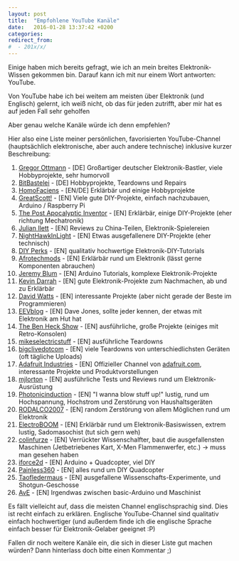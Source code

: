 ```yaml
---
layout: post
title:  "Empfohlene YouTube Kanäle"
date:   2016-01-28 13:37:42 +0200
categories: 
redirect_from:
#  - 201x/x/
---
```


Einige haben mich bereits gefragt, wie ich an mein breites Elektronik-Wissen gekommen bin. Darauf kann ich mit nur einem Wort antworten: YouTube.

Von YouTube habe ich bei weitem am meisten über Elektronik (und Englisch) gelernt, ich weiß nicht, ob das für jeden zutrifft, aber mir hat es auf jeden Fall sehr geholfen

Aber genau welche Kanäle würde ich denn empfehlen?

Hier also eine Liste meiner persönlichen, favorisierten YouTube-Channel (hauptsächlich elektronische, aber auch andere technische) inklusive kurzer Beschreibung:

<!--more-->

  1. [Gregor Ottmann](https://www.youtube.com/channel/UCTIbJjEkWvY-CB7OnIv0QFg) - [DE] Großartiger deutscher Elektronik-Bastler, viele Hobbyprojekte, sehr humorvoll
  1. [BitBastelei](https://www.youtube.com/channel/UCz0-R_txYGlU1cFBPtUXGSg) - [DE] Hobbyprojekte,  Teardowns und Repairs
  1. [HomoFaciens](https://www.youtube.com/channel/UCDq5T5K8dd9qL6fKBtBMXoQ) - [EN/DE] Erklärbär und einige Hobbyprojekte
  1. [GreatScott!](https://www.youtube.com/channel/UC6mIxFTvXkWQVEHPsEdflzQ) - [EN] Viele gute DIY-Projekte, einfach nachzubauen, Arduino / Raspberry Pi
  1. [The Post Apocalyptic Inventor](https://www.youtube.com/channel/UCDbWmfrwmzn1ZsGgrYRUxoA) - [EN] Erklärbär, einige DIY-Projekte (eher richtung Mechatronik)
  1. [Julian Ilett](https://www.youtube.com/channel/UCmHvGf00GDuPYG9DZqQKd9A) - [EN] Reviews zu China-Teilen, Elektronik-Spielereien
  1. [NightHawkInLight](https://www.youtube.com/channel/UCFtc3XdXgLFwhlDajMGK69w) - [EN] Etwas ausgefallenere DIY-Projekte (eher technisch)
  1. [DIY Perks](https://www.youtube.com/channel/UCUQo7nzH1sXVpzL92VesANw) - [EN] qualitativ hochwertige Elektronik-DIY-Tutorials
  1. [Afrotechmods](https://www.youtube.com/channel/UCosnWgi3eorc1klEQ8pIgJQ) - [EN] Erklärbär rund um Elektronik (lässt gerne Komponenten abrauchen)
  1. [Jeremy Blum](https://www.youtube.com/channel/UC4KXPjmKwPutGjwFZsEXB5g) - [EN] Arduino Tutorials, komplexe Elektronik-Projekte
  1. [Kevin Darrah](https://www.youtube.com/channel/UC42d7zFnWU0dYVk_M0JED6w) - [EN] gute Elektronik-Projekte zum Nachmachen, ab und zu Erklärbär
  1. [David Watts](https://www.youtube.com/channel/UCLhStqjQbgTyphK0dsXi0ZQ) - [EN] interessante Projekte (aber nicht gerade der Beste im Programmieren)
  1. [EEVblog](https://www.youtube.com/channel/UC2DjFE7Xf11URZqWBigcVOQ) - [EN] Dave Jones, sollte jeder kennen, der etwas mit Elektronik am Hut hat
  1. [The Ben Heck Show](https://www.youtube.com/channel/UChturLXwYxwTOf_5krs0qvA) - [EN] ausführliche, große Projekte  (einiges mit Retro-Konsolen)
  1. [mikeselectricstuff](https://www.youtube.com/channel/UCcs0ZkP_as4PpHDhFcmCHyA) - [EN] ausführliche Teardowns
  1. [bigclivedotcom](https://www.youtube.com/channel/UCtM5z2gkrGRuWd0JQMx76qA) - [EN] viele Teardowns von unterschiedlichsten Geräten (oft tägliche Uploads)
  1. [Adafruit Industries](https://www.youtube.com/channel/UCpOlOeQjj7EsVnDh3zuCgsA) - [EN] Offizieller Channel von [adafruit.com](http://adafruit.com), interessante Projekte und Produktvorstellungen
  1. [mjlorton](https://www.youtube.com/channel/UCOTPsWDzNAosVd6vc3pCPHQ) - [EN] ausführliche Tests und Reviews rund um Elektronik-Ausrüstung
  1. [Photonicinduction](https://www.youtube.com/channel/UCl9OJE9OpXui-gRsnWjSrlA) - [EN] "I wanna blow stuff up!" lustig, rund um Hochspannung, Hochstrom und Zerstörung von Haushaltsgeräten
  1. [RODALCO2007](https://www.youtube.com/channel/UCiikqsFCXlqh4lPxHvoDEJw) - [EN] random Zerstörung von allem Möglichen rund um Elektronik
  1. [ElectroBOOM](https://www.youtube.com/channel/UCJ0-OtVpF0wOKEqT2Z1HEtA) - [EN] Erklärbär rund um Elektronik-Basiswissen, extrem lustig, Sadomasochist (tut sich gern weh)
  1. [colinfurze](https://www.youtube.com/channel/UCp68_FLety0O-n9QU6phsgw) - [EN] Verrückter Wissenschalfter, baut die ausgefallensten Maschinen (Jetbetriebenes Kart, X-Men Flammenwerfer, etc.) -&gt; muss man gesehen haben
  1. [iforce2d](https://www.youtube.com/channel/UCTXOorupCLqqQifs2jbz7rQ) - [EN] Arduino + Quadcopter, viel DIY
  1. [Painless360](https://www.youtube.com/channel/UCp1vASX-fg959vRc1xowqpw) - [EN] alles rund um DIY Quadcopter
  1. [Taofledermaus](https://www.youtube.com/channel/UCNEZ7cqaZzYLeyWfTkelkEA) - [EN] ausgefallene Wissenschafts-Experimente, und Shotgun-Geschosse
  1. [AvE](https://www.youtube.com/channel/UChWv6Pn_zP0rI6lgGt3MyfA) - [EN] Irgendwas zwischen basic-Arduino und Maschinist



Es fällt vielleicht auf, dass die meisten Channel englischsprachig sind. Dies ist recht einfach zu erklären. Englische YouTube-Channel sind qualitativ einfach hochwertiger (und außerdem finde ich die englische Sprache einfach besser für Elektronik-Gelaber geeignet :P)

Fallen dir noch weitere Kanäle ein, die sich in dieser Liste gut machen würden? Dann hinterlass doch bitte einen Kommentar ;)
